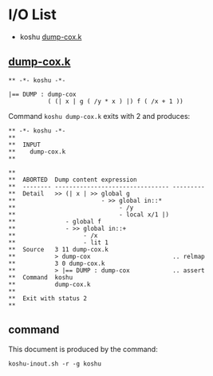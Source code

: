 # I/O List

- koshu [dump-cox.k](#dump-coxk)



## [dump-cox.k](dump-cox.k)

```
** -*- koshu -*-

|== DUMP : dump-cox
           ( (| x | g ( /y * x ) |) f ( /x + 1 ))
```

Command `koshu dump-cox.k` exits with 2 and produces:

```
** -*- koshu -*-
**
**  INPUT
**    dump-cox.k
**

**
**  ABORTED  Dump content expression
**  -------- -------------------------------- ---------
**  Detail   >> (| x | >> global g
**                        - >> global in::*
**                             - /y
**                             - local x/1 |)
**              - global f
**              - >> global in::+
**                   - /x
**                   - lit 1
**  Source   3 11 dump-cox.k
**           > dump-cox                       .. relmap
**           3 0 dump-cox.k
**           > |== DUMP : dump-cox            .. assert
**  Command  koshu
**           dump-cox.k
**
**  Exit with status 2
**
```



## command

This document is produced by the command:

```
koshu-inout.sh -r -g koshu
```

